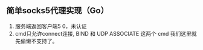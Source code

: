 ## 简单socks5代理实现（Go）
1. 服务端返回客户端5 0，未认证
2. cmd只允许connect连接, BIND 和 UDP ASSOCIATE 这两个 cmd 我们这里就先偷懒不支持了。
